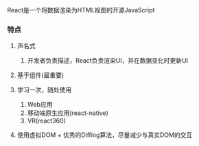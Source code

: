 React是一个将数据渲染为HTML视图的开源JavaScript

### 特点

1. 声名式
   1. 开发者负责描述，React负责渲染UI，并在数据变化时更新UI
2. 基于组件(最重要) 
3. 学习一次，随处使用
   1. Web应用
   2. 移动端原生应用(react-native)
   3. VR(react360)

4. 使用虚拟DOM + 优秀的Diffing算法，尽量减少与真实DOM的交互





